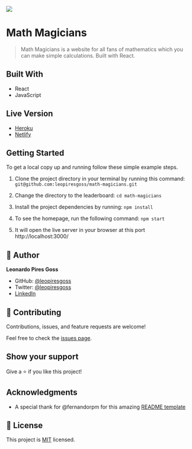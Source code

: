 ![](https://img.shields.io/badge/Microverse-blueviolet)

# Math Magicians

> Math Magicians is a website for all fans of mathematics which you can make simple calculations. Built with React.

## Built With

- React
- JavaScript

## Live Version
- [Heroku](https://math-magicians-leonardopgs.herokuapp.com/)
- [Netlify](https://math-magicians-leonardo.netlify.app/)

## Getting Started

To get a local copy up and running follow these simple example steps. 

1. Clone the project directory in your terminal by running this command:
`git@github.com:leopiresgoss/math-magicians.git`

1. Change the directory to the leaderboard:
`cd math-magicians`

1. Install the project dependencies by running:
`npm install`

3. To see the homepage, run the following command:
`npm start`

1. It will open the live server in your browser at this port http://localhost:3000/

## 👤 Author

**Leonardo Pires Goss**

- GitHub: [@leopiresgoss](https://github.com/leopiresgoss)
- Twitter: [@leopiresgoss](https://twitter.com/leonardopgoss)
- [LinkedIn](https://www.linkedin.com/in/leonardogoss/)


## 🤝 Contributing

Contributions, issues, and feature requests are welcome!

Feel free to check the [issues page](../../issues/).

## Show your support

Give a ⭐️ if you like this project!

## Acknowledgments

- A special thank for @fernandorpm for this amazing [README template](https://github.com/microverseinc/readme-template)

## 📝 License

This project is [MIT](./MIT.md) licensed.


